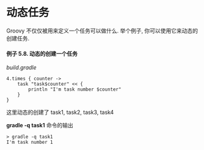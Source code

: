 # 动态任务

Groovy 不仅仅被用来定义一个任务可以做什么. 
举个例子, 
你可以使用它来动态的创建任务.

#### 例子 5.8. 动态的创建一个任务

*build.gradle*

    4.times { counter ->
        task "task$counter" << {
            println "I'm task number $counter"
        }
    }

这里动态的创建了 task1, task2, task3, task4

**gradle -q task1** 命令的输出

    > gradle -q task1
    I'm task number 1
